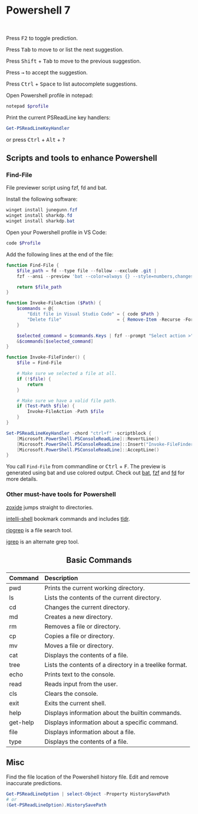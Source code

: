 # Powershell 7

<!-- toc -->

<br>  

Press <kbd>F2</kbd> to toggle prediction.  

Press <kbd>Tab</kbd> to move to or list the next suggestion.  

Press <kbd>Shift</kbd> + <kbd>Tab</kbd> to move to the previous suggestion.  

Press <kbd>→</kbd> to accept the suggestion.  

Press <kbd>Ctrl</kbd> + <kbd>Space</kbd> to list autocomplete suggestions.

Open Powershell profile in notepad:  

```Powershell
notepad $profile   
```

Print the current PSReadLine key handlers:

```Powershell  
Get-PSReadLineKeyHandler
```

or press <kbd>Ctrl</kbd> + <kbd>Alt</kbd> + <kbd>?</kbd>  

## Scripts and tools to enhance Powershell

### Find-File

File previewer script using fzf, fd and bat.  

Install the following software:

```Powershell
winget install junegunn.fzf
winget install sharkdp.fd
winget install sharkdp.bat
```

Open your Powershell profile in VS Code:

```Powershell
code $Profile 
```

Add the following lines at the end of the file:

```Powershell
function Find-File {
    $file_path = fd --type file --follow --exclude .git | 
    fzf --ansi --preview 'bat --color=always {} --style=numbers,changes'

    return $file_path
}

function Invoke-FileAction ($Path) {
    $commands = @{
        "Edit file in Visual Studio Code" = { code $Path }
        "Delete file"                     = { Remove-Item -Recurse -Force $Path }
    }

    $selected_command = $commands.Keys | fzf --prompt "Select action >"
    &$commands[$selected_command]
}

function Invoke-FileFinder() {
    $file = Find-File

    # Make sure we selected a file at all.
    if (!$file) {
        return
    }

    # Make sure we have a valid file path.
    if (Test-Path $file) {
        Invoke-FileAction -Path $file
    }
}

Set-PSReadLineKeyHandler -chord "ctrl+f" -scriptblock {
    [Microsoft.PowerShell.PSConsoleReadLine]::RevertLine()
    [Microsoft.PowerShell.PSConsoleReadLine]::Insert("Invoke-FileFinder")
    [Microsoft.PowerShell.PSConsoleReadLine]::AcceptLine()
}
```

You call `Find-File` from commandline or <kbd>Ctrl</kbd> + <kbd>F</kbd>. The preview is generated using bat and use colored output. Check out [bat](https://github.com/sharkdp/bat), [fzf](https://github.com/junegunn/fzf) and [fd](https://github.com/sharkdp/fd) for more details.  

### Other must-have tools for Powershell

[zoxide](https://github.com/ajeetdsouza/zoxide) jumps straight to directories.

[intelli-shell](https://github.com/lasantosr/intelli-shell) bookmark commands and includes [tldr](https://github.com/tldr-pages/tldr).

[ripgrep](https://github.com/BurntSushi/ripgrep) is a file search tool.  

[igrep](https://github.com/konradsz/igrep) is an alternate grep tool.  



## <p style="text-align:center;">Basic Commands</p>

|Command|Description|   
|:---|:---|
|pwd | Prints the current working directory.  |  
|ls  |Lists the contents of the current directory.  |  
|cd  |Changes the current directory.  |  
|md|  Creates a new directory.  |  
|rm  |Removes a file or directory.  |  
|cp  |Copies a file or directory.  |  
|mv  |Moves a file or directory.  |  
|cat | Displays the contents of a file.  |  
|tree | Lists the contents of a directory in a treelike format. |  
|echo | Prints text to the console.  |  
|read | Reads input from the user.  |  
|cls | Clears the console.|  
|exit | Exits the current shell.  |  
|help | Displays information about the builtin commands.  |  
|get-help|  Displays information about a specific command.  |  
|file | Displays information about a file.  |  
|type | Displays the contents of a file.  |  

## Misc

Find the file location of the Powershell history file. Edit and remove inaccurate predictions.  

```Powershell
Get-PSReadLineOption | select-Object -Property HistorySavePath
# or
(Get-PSReadLineOption).HistorySavePath
```
